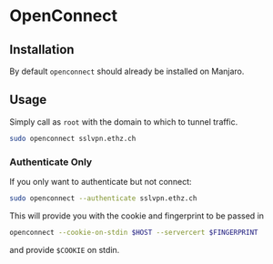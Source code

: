 # OpenConnect

## Installation

By default `openconnect` should already be installed on Manjaro.

## Usage

Simply call as `root` with the domain to which to tunnel traffic.

```sh
sudo openconnect sslvpn.ethz.ch
```

### Authenticate Only

If you only want to authenticate but not connect:

```sh
sudo openconnect --authenticate sslvpn.ethz.ch
```

This will provide you with the cookie and fingerprint to be passed in

```sh
openconnect --cookie-on-stdin $HOST --servercert $FINGERPRINT
```

and provide `$COOKIE` on stdin.
